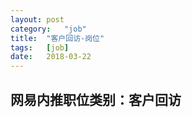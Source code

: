 ```yaml
---
layout:	post
category:	"job"
title:	"客户回访-岗位"
tags:	[job]
date:	2018-03-22
---
```

## 网易内推职位类别：客户回访
